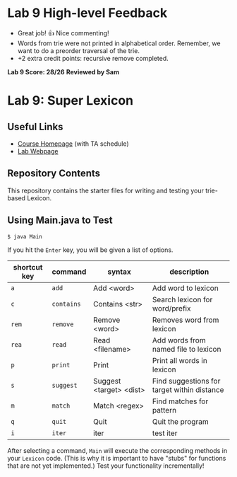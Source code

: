 # Lab 9 High-level Feedback
 * Great job! 👍 Nice commenting!
 * Words from trie were not printed in alphabetical order. Remember, we want to
   do a preorder traversal of the trie.
 * +2 extra credit points: recursive remove completed.

__Lab 9 Score: 28/26__
__Reviewed by Sam__

# Lab 9: Super Lexicon

## Useful Links
 * [Course Homepage](https://williams-cs.github.io/cs136-f19-www/) (with TA schedule)
 * [Lab Webpage](https://williams-cs.github.io/cs136-f19-www/labs/lexicon.html)


## Repository Contents
This repository contains the starter files for writing and testing
your trie-based Lexicon.

## Using Main.java to Test

```
$ java Main
```

If you hit the `Enter` key, you will be given a list of options.

|shortcut key|command|syntax|description|
|-|-|-|-|
|`a`|`add`|Add &lt;word&gt;|Add word to lexicon|
|`c`|`contains`|Contains &lt;str&gt;|Search lexicon for word/prefix|
|`rem`|`remove`|Remove &lt;word&gt;|Removes word from lexicon|
|`rea`|`read`|Read &lt;filename&gt;|Add words from named file to lexicon|
|`p`|`print`|Print|Print all words in lexicon|
|`s`|`suggest`|Suggest &lt;target&gt; &lt;dist&gt;|Find suggestions for target within distance|
|`m`|`match`|Match &lt;regex&gt;|Find matches for pattern|
|`q`|`quit`|Quit|Quit the program|
|`i`|`iter`|iter|test iter|

After selecting a command, `Main` will execute the corresponding methods
in your `Lexicon` code. (This is why it is important to have "stubs" for
functions that are not yet implemented.) Test your functionality
incrementally!

